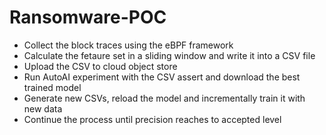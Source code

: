 # Ransomware-POC

- Collect the block traces using the eBPF framework 
- Calculate the fetaure set in a sliding window and write it into a  CSV file 
- Upload the CSV to cloud object store 
- Run AutoAI experiment with the CSV assert and download the best trained model 
- Generate new CSVs, reload the model and incrementally train it with new data   
- Continue the process until precision reaches to accepted level


